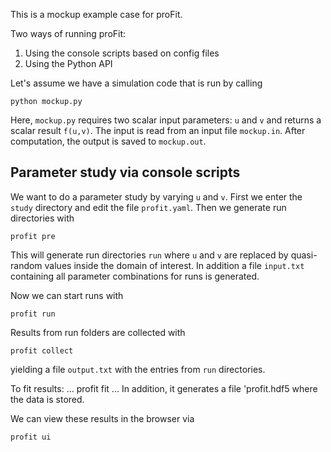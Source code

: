 This is a mockup example case for proFit.

Two ways of running proFit:

1) Using the console scripts based on config files
2) Using the Python API

Let's assume we have a simulation code that is run by calling 

```
python mockup.py 
```

Here, `mockup.py` requires two scalar input parameters: `u` and `v` and returns a scalar result `f(u,v)`.
The input is read from an input file `mockup.in`. After computation, the output is saved to `mockup.out`.

## Parameter study via console scripts
We want to do a parameter study by varying `u` and `v`. First we enter the `study` directory and
edit the file `profit.yaml`. Then we generate run directories with
```
profit pre
```
This will generate run directories `run` where `u` and `v` are replaced by quasi-random values
inside the domain of interest. In addition a file `input.txt` containing all parameter 
combinations for runs is generated.

Now we can start runs with
```
profit run
```

Results from run folders are collected with
```
profit collect
```
yielding a file `output.txt` with the entries from `run` directories.

To fit results:
...
profit fit
...
In addition, it generates a file 'profit.hdf5 where the data is stored.

We can view these results in the browser via
```
profit ui
```
